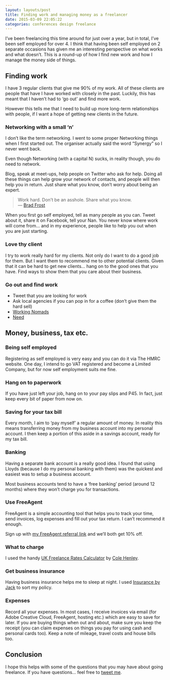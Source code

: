 ```yaml
---
layout: layouts/post 
title: Finding work and managing money as a freelancer
date: 2015-03-09 22:05:22
categories: conferences design freelance
---
```


I’ve been freelancing this time around for just over a year, but in total, I’ve been self employed for over 4. I think that having been self employed on 2 separate occasions has given me an interesting perspective on what works and what doesn’t. This is a round-up of how I find new work and how I manage the money side of things.

<!--more-->

## Finding work

I have 3 regular clients that give me 90% of my work. All of these clients are people that have I have worked with closely in the past. Luckily, this has meant that I haven’t had to ‘go out’ and find more work.

However this tells me that I need to build up more long-term relationships with people, if I want a hope of getting new clients in the future.

### Networking with a small ‘n’

I don’t like the term networking. I went to some proper Networking things when I first started out. The organiser actually said the word “Synergy” so I never went back.

Even though Networking (with a capital N) sucks, in reality though, you do need to network.

Blog, speak at meet-ups, help people on Twitter who ask for help. Doing all these things can help grow your network of contacts, and people will then help you in return. Just share what you know, don’t worry about being an expert.

> Work hard. Don’t be an asshole. Share what you know.
<br>— [Brad Frost][1]

When you first go self employed, tell as many people as you can. Tweet about it, share it on Facebook, tell your Nan. You never know where work will come from… and in my experience, people like to help you out when you are just starting.

### Love thy client

I try to work really hard for my clients. Not only do I want to do a good job for them. But I want them to recommend me to other potential clients. Given that it can be hard to get new clients… hang on to the good ones that you have. Find ways to show them that you care about their business.

### Go out and find work

  * Tweet that you are looking for work
  * Ask local agencies if you can pop in for a coffee (don’t give them the hard sell)
  * [Working Nomads][2]
  * [Need][3]

## Money, business, tax etc.

### Being self employed

Registering as self employed is very easy and you can do it via The HMRC website. One day, I intend to go VAT registered and become a Limited Company, but for now self employment suits me fine.

### Hang on to paperwork

If you have just left your job, hang on to your pay slips and P45. In fact, just keep every bit of paper from now on.

### Saving for your tax bill

Every month, I aim to ‘pay myself’ a regular amount of money. In reality this means transferring money from my business account into my personal account. I then keep a portion of this aside in a savings account, ready for my tax bill.

### Banking

Having a separate bank account is a really good idea. I found that using Lloyds (because I do my personal banking with them) was the quickest and easiest was to setup a business account.

Most business accounts tend to have a ‘free banking’ period (around 12 months) where they won’t charge you for transactions.

### Use FreeAgent

FreeAgent is a simple accounting tool that helps you to track your time, send invoices, log expenses and fill out your tax return. I can’t recommend it enough.

Sign up with [my FreeAgent referral link][4] and we’ll both get 10% off.

### What to charge

I used the handy [UK Freelance Rates Calculator][5] by [Cole Henley][6].

### Get business insurance

Having business insurance helps me to sleep at night. I used [Insurance by Jack][7] to sort my policy.

### Expenses

Record all your expenses. In most cases, I receive invoices via email (for Adobe Creative Cloud, FreeAgent, hosting etc.) which are easy to save for later. If you are buying things when out and about, make sure you keep the receipt (you can claim expenses on things you pay for using cash and personal cards too). Keep a note of mileage, travel costs and house bills too.

## Conclusion

I hope this helps with some of the questions that you may have about going freelance. If you have questions… feel free to [tweet me][8].

 [1]: https://twitter.com/brad_frost/status/450619808795885569 "Brad on Twitter"
 [2]: http://www.workingnomads.co "A curated list of remote jobs"
 [3]: https://needhq.com/ "Apply as a freelancer to receive job notifications"
 [4]: http://fre.ag/43iztqfq
 [5]: http://ournameismud.co.uk/fraq/
 [6]: https://twitter.com/cole007 "Cole on Twitter"
 [7]: http://insurancebyjack.co.uk/
 [8]: https://twitter.com/benjystanton "Benjy on Twitter"
